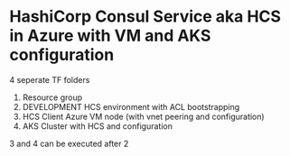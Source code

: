 # HashiCorp Consul Service aka HCS in Azure with VM and AKS configuration

4 seperate TF folders
1. Resource group 
2. DEVELOPMENT HCS environment with ACL bootstrapping
3. HCS Client Azure VM node (with vnet peering and configuration)
4. AKS Cluster with HCS and configuration

3 and 4 can be executed after 2
